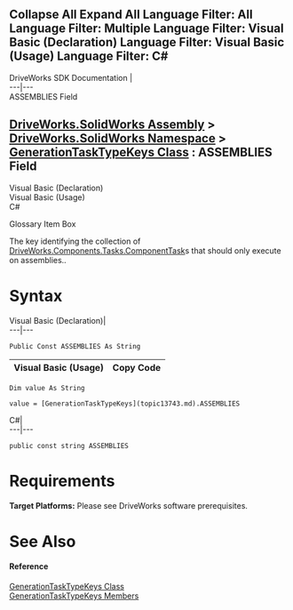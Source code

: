 Collapse All Expand All Language Filter: All  Language Filter: Multiple  Language Filter: Visual Basic (Declaration) Language Filter: Visual Basic (Usage) Language Filter: C#  
---  
DriveWorks SDK Documentation  |   
---|---  
ASSEMBLIES Field   
  
[DriveWorks.SolidWorks Assembly](topic13342.md) > [DriveWorks.SolidWorks Namespace](topic13345.md) > [GenerationTaskTypeKeys Class](topic13743.md) : ASSEMBLIES Field  
---  
  
Visual Basic (Declaration)    
Visual Basic (Usage)    
C# 

Glossary Item Box

The key identifying the collection of [DriveWorks.Components.Tasks.ComponentTask](topic6407.md)s that should only execute on assemblies.. 

# Syntax

Visual Basic (Declaration)|   
---|---  
      
    
    Public Const ASSEMBLIES As String  
  
Visual Basic (Usage)| Copy Code  
---|---  
      
    
    Dim value As String
     
    value = [GenerationTaskTypeKeys](topic13743.md).ASSEMBLIES  
  
C#|   
---|---  
      
    
    public const string ASSEMBLIES  
  
# Requirements

**Target Platforms:** Please see DriveWorks software prerequisites.

# See Also

#### Reference

[GenerationTaskTypeKeys Class](topic13743.md)   
[GenerationTaskTypeKeys Members](topic13744.md)


